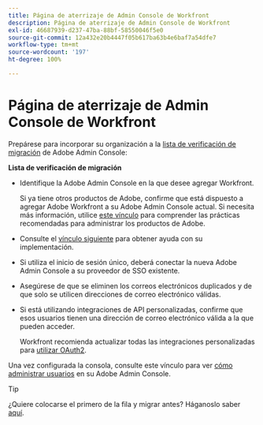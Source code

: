 ```yaml
---
title: Página de aterrizaje de Admin Console de Workfront
description: Página de aterrizaje de Admin Console de Workfront
exl-id: 46687939-d237-47ba-88bf-58550046f5e0
source-git-commit: 12a432e20b4447f05b617ba63b4e6baf7a54dfe7
workflow-type: tm+mt
source-wordcount: '197'
ht-degree: 100%

---
```


# Página de aterrizaje de Admin Console de Workfront

Prepárese para incorporar su organización a la [lista de verificación de migración](https://experienceleague.adobe.com/docs/workfront/using/administration-and-setup/admin-in-admin-console/prep-for-admin-console.html?lang=es) de Adobe Admin Console:

**Lista de verificación de migración**

* Identifique la Adobe Admin Console en la que desee agregar Workfront.

  Si ya tiene otros productos de Adobe, confirme que está dispuesto a agregar Adobe Workfront a su Adobe Admin Console actual. Si necesita más información, utilice [este vínculo](https://helpx.adobe.com/es/enterprise/using/admin-console.html) para comprender las prácticas recomendadas para administrar los productos de Adobe.

* Consulte el [vínculo siguiente](https://helpx.adobe.com/es/enterprise/using/deployment-planning.html) para obtener ayuda con su implementación.
* Si utiliza el inicio de sesión único, deberá conectar la nueva Adobe Admin Console a su proveedor de SSO existente.
* Asegúrese de que se eliminen los correos electrónicos duplicados y de que solo se utilicen direcciones de correo electrónico válidas.
* Si está utilizando integraciones de API personalizadas, confirme que esos usuarios tienen una dirección de correo electrónico válida a la que pueden acceder.

  Workfront recomienda actualizar todas las integraciones personalizadas para [utilizar OAuth2](https://experienceleague.adobe.com/docs/workfront/using/administration-and-setup/configure-integrations/create-oauth-application.html?lang=es).

Una vez configurada la consola, consulte este vínculo para ver [cómo administrar usuarios](https://experienceleague.adobe.com/docs/workfront/using/administration-and-setup/add-users/create-manage-users/admin-console.html?lang=es) en su Adobe Admin Console.

>[!TIP]
>
>¿Quiere colocarse el primero de la fila y migrar antes? Háganoslo saber [aquí](https://workfront.az1.qualtrics.com/jfe/form/SV_9T5LuHf05JUOPAi).
